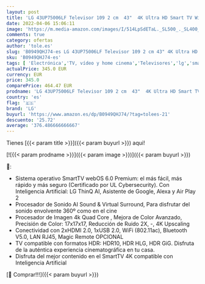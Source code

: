 ```yaml
---
layout: post
title: 'LG 43UP75006LF Televisor 109 2 cm  43"  4K Ultra HD Smart TV WiFi Negro'
date: 2022-04-06 15:06:11
image: 'https://m.media-amazon.com/images/I/514LpSdETaL._SL500_._SL400_.jpg'
comments: true
category: ofertas
author: 'tole.es'
slug: 'B0949QHJ74-es LG 43UP75006LF Televisor 109 2 cm 43" 4K Ultra HD Smart TV...'
sku: 'B0949QHJ74-es'
tags: [ 'Electrónica','TV, vídeo y home cinema','Televisores','lg','smart','televisor','tv', ]
actualPrice: 345.0 EUR
currency: EUR
price: 345.0
comparePrice: 464.47 EUR
prodname: 'LG 43UP75006LF Televisor 109 2 cm  43"  4K Ultra HD Smart TV WiFi Negro'
country: 'es'
flag: '🇪🇸'
brand: 'LG'
buyurl: 'https://www.amazon.es/dp/B0949QHJ74/?tag=tolees-21'
descuento: '25.72'
average: '376.486666666667'
---
```


Tienes [{{< param title >}}]({{< param buyurl >}}) aqui!

[![{{< param prodname >}}]({{< param image >}})]({{< param buyurl >}})

🔎:

- Sistema operativo SmartTV webOS 6.0 Premium: el más fácil, más rápido y más seguro (Certificado por UL Cybersecurity). Con Inteligencia Artificial: LG ThinQ AI, Asistente de Google, Alexa y Air Play 2
- Procesador de Sonido AI Sound & Virtual Surround, Para disfrutar del sonido envolvente 360º como en el cine
- Procesador de Imagen 4k Quad Core , Mejora de Color Avanzado, Precisión de Color: 17x17x17, Reducción de Ruido 2X, -, 4K Upscaling
- Conectividad con 2xHDMI 2.0, 1xUSB 2.0, WiFi (802.11ac), Bluetooth V5.0, LAN RJ45, Magic Remote OPCIONAL
- TV compatible con formatos HDR: HDR10, HDR HLG, HDR GiG. Disfruta de la auténtica experiencia cinematográfica en tu casa.
- Disfruta del mejor contenido en el SmartTV 4K compatible con Inteligencia Artificial

[🛒 Comprar!!!]({{< param buyurl >}})
